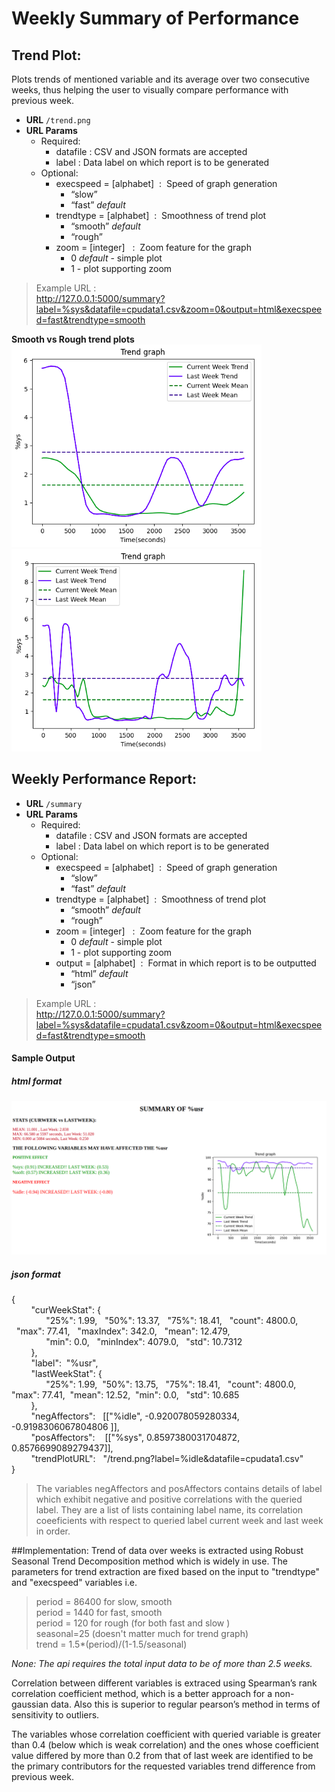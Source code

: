 # Weekly Summary of Performance
## Trend Plot:
Plots trends of mentioned variable and its average over two consecutive weeks, thus helping the user to visually compare performance with previous week.

* **URL** 
 	`/trend.png`
* **URL Params**
    - Required:
        - datafile  : CSV and JSON formats are accepted
        - label : Data label on which report is to be generated
    - Optional:
        - execspeed = [alphabet]  :  Speed of graph generation
            - “slow” 
            - “fast”  _default_ 
        - trendtype = [alphabet]  :      Smoothness of trend plot 
            - “smooth”  _default_
            - “rough”
        - zoom = [integer]   :  Zoom feature for the graph
            - 0 _default_ - simple plot
            - 1 - plot supporting zoom  

>Example URL : <br>
>http://127.0.0.1:5000/summary?label=%sys&datafile=cpudata1.csv&zoom=0&output=html&execspeed=fast&trendtype=smooth

**Smooth vs Rough trend plots**<br>
![plot with trendtype = "smooth"](images/smooth400pixel.png) ![plot with trendtype = "rough"](images/rough400pixel.png)

## Weekly Performance Report:
* **URL** 
 	`/summary`
* **URL Params**
    - Required:
        - datafile  : CSV and JSON formats are accepted
        - label : Data label on which report is to be generated
    - Optional:
        - execspeed = [alphabet]  :  Speed of graph generation
            - “slow” 
            - “fast”  _default_ 
        - trendtype = [alphabet]  :      Smoothness of trend plot
            - “smooth”  _default_
            - “rough”
        - zoom = [integer]   :  Zoom feature for the graph
            - 0 _default_ - simple plot
            - 1 - plot supporting zoom  
        - output = [alphabet]  :      Format in which report is to be outputted
            - “html”  _default_
            - “json”

>Example URL :<br> 
>http://127.0.0.1:5000/summary?label=%sys&datafile=cpudata1.csv&zoom=0&output=html&execspeed=fast&trendtype=smooth

 #### Sample Output
 ##### html format
 ![html output](images/output.png)
 ##### **json format**<br>
 {<br>
            "curWeekStat": { <br>
                  "25%": 1.99,   "50%": 13.37,   "75%": 18.41,   "count": 4800.0,   "max": 77.41,   "maxIndex": 342.0,   "mean": 12.479,   <br>
                  "min": 0.0,   "minIndex": 4079.0,   "std": 10.7312 <br> 
            },  <br>
            "label":  "%usr", <br>
            "lastWeekStat": {<br> 
                  "25%": 1.99,  "50%": 13.75,   "75%": 18.41,   "count": 4800.0,   "max": 77.41,  "mean": 12.52,  "min": 0.0,   "std": 10.685<br>
           },  <br>
            "negAffectors":   [["%idle", -0.920078059280334, -0.9198306067804806 ]],  <br>
            "posAffectors":    [["%sys", 0.8597380031704872, 0.8576699089279437]], <br> 
            "trendPlotURL":   "/trend.png?label=%idle&datafile=cpudata1.csv"<br>
}<br>
>The variables negAffectors and posAffectors contains details of label which exhibit negative and positive correlations with the queried label. They are a list of lists containing label name, its correlation coeeficients with respect to queried label current week and last week in order. <br>

##Implementation:
Trend of data over weeks is extracted using Robust Seasonal Trend Decomposition method which is widely in use. The parameters for trend extraction are fixed based on the input to "trendtype" and "execspeed" variables i.e.
>period = 86400 for slow, smooth<br>
>period = 1440  for fast, smooth<br>
>period = 120 for rough (for both fast and slow )<br>
>seasonal=25 (doesn't matter much for trend graph)<br>
>trend = 1.5*(period)/(1-1.5/seasonal)<br>

_None: The api requires the total input data to be of more than 2.5 weeks._

Correlation between different variables is extraced using Spearman’s rank correlation coefficient method, which is a better approach for a non-gaussian data. Also this is superior to regular pearson’s method in terms of sensitivity to outliers.<br>

The variables whose correlation coefficient with queried variable is greater than 0.4 (below which is weak correlation) and the ones whose coefficient value differed by more than 0.2 from that of last week are identified to be the primary contributors for the requested variables trend difference from previous week.<br>